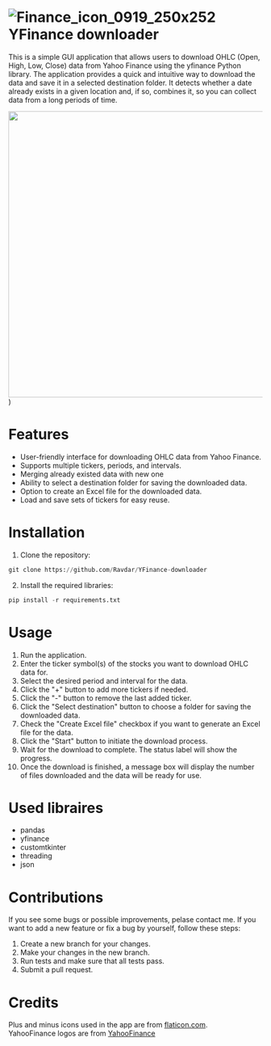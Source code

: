 # ![Finance_icon_0919_250x252](https://user-images.githubusercontent.com/97836782/235300416-a824ac10-518d-425d-9381-2c78595268b7.png) YFinance downloader
This is a simple GUI application that allows users to download OHLC (Open, High, Low, Close) data from Yahoo Finance using the yfinance Python library. The application provides a quick and intuitive way to download the data and save it in a selected destination folder. It detects whether a date already exists in a given location and, if so, combines it, so you can collect data from a long periods of time.


<img src="https://user-images.githubusercontent.com/97836782/235300809-de1b6b42-575d-4076-b26e-ac0e5603d523.png" width="538" height="566">)

# Features
* User-friendly interface for downloading OHLC data from Yahoo Finance.
* Supports multiple tickers, periods, and intervals.
* Merging already existed data with new one
* Ability to select a destination folder for saving the downloaded data.
* Option to create an Excel file for the downloaded data.
* Load and save sets of tickers for easy reuse.

# Installation
1. Clone the repository:
```python
git clone https://github.com/Ravdar/YFinance-downloader
```
2. Install the required libraries:
```python
pip install -r requirements.txt
```

# Usage
1. Run the application.
2. Enter the ticker symbol(s) of the stocks you want to download OHLC data for.
3. Select the desired period and interval for the data.
4. Click the "+" button to add more tickers if needed.
5. Click the "-" button to remove the last added ticker.
6. Click the "Select destination" button to choose a folder for saving the downloaded data.
7. Check the "Create Excel file" checkbox if you want to generate an Excel file for the data.
8. Click the "Start" button to initiate the download process.
9. Wait for the download to complete. The status label will show the progress.
10. Once the download is finished, a message box will display the number of files downloaded and the data will be ready for use.

# Used libraires
* pandas
* yfinance
* customtkinter
* threading
* json

# Contributions
 
If you see some bugs or possible improvements, pelase contact me.
If you want to add a new feature or fix a bug by yourself, follow these steps:
1. Create a new branch for your changes.
2. Make your changes in the new branch.
3. Run tests and make sure that all tests pass.
4. Submit a pull request.

# Credits
Plus and minus icons used in the app are from [flaticon.com](https://www.flaticon.com/).  
YahooFinance logos are from [YahooFinance](https://finance.yahoo.com/) 

